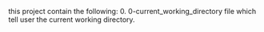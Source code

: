 this project contain the following:
0. 0-current_working_directory file which tell user the current working directory.

